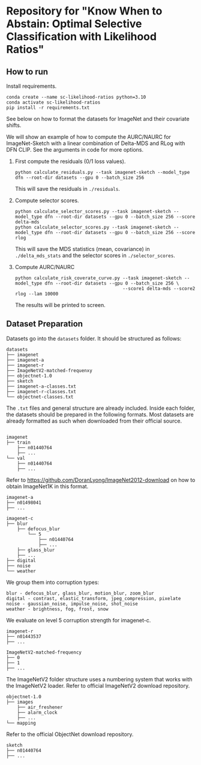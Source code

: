 # Repository for "Know When to Abstain: Optimal Selective Classification with Likelihood Ratios"

## How to run
Install requirements.
```
conda create --name sc-likelihood-ratios python=3.10
conda activate sc-likelihood-ratios
pip install -r requirements.txt
```

See below on how to format the datasets for ImageNet and their covariate shifts.

We will show an example of how to compute the AURC/NAURC for ImageNet-Sketch with a linear combination of Delta-MDS and RLog with DFN CLIP. 
See the arguments in code for more options.
1. First compute the residuals (0/1 loss values).
    ```
    python calculate_residuals.py --task imagenet-sketch --model_type dfn --root-dir datasets --gpu 0 --batch_size 256
    ```
    This will save the residuals in `./residuals`.

2. Compute selector scores.
    ```
    python calculate_selector_scores.py --task imagenet-sketch --model_type dfn --root-dir datasets --gpu 0 --batch_size 256 --score delta-mds
    python calculate_selector_scores.py --task imagenet-sketch --model_type dfn --root-dir datasets --gpu 0 --batch_size 256 --score rlog
    ```
    This will save the MDS statistics (mean, covariance) in `./delta_mds_stats` and the selector scores in `./selector_scores`.

3. Compute AURC/NAURC
    ```
    python calculate_risk_coverate_curve.py --task imagenet-sketch --model_type dfn --root-dir datasets --gpu 0 --batch_size 256 \
                                            --score1 delta-mds --score2 rlog --lam 10000
    ```
    The results will be printed to screen.

## Dataset Preparation
Datasets go into the `datasets` folder. It should be structured as follows:

```
datasets
├── imagenet
├── imagenet-a
├── imagenet-r
├── ImageNetV2-matched-frequenxy
├── objectnet-1.0
├── sketch
├── imagenet-a-classes.txt
├── imagenet-r-classes.txt
└── objectnet-classes.txt
```
The `.txt` files and general structure are already included. Inside each folder, the datasets should be prepared in the following formats. Most datasets are already formatted as such when downloaded from their official source.
```

imagenet
├── train
    ├── n01440764
    ├── ...
└── val
    ├── n01440764
    ├── ... 
```
Refer to https://github.com/DoranLyong/ImageNet2012-download on how to obtain ImageNet1K in this format.

```
imagenet-a
├── n01498041
├── ...
```

```
imagenet-c
├── blur
    ├── defocus_blur
        └── 5
            ├── n01440764
            ├── ...
    ├── glass_blur
    ├── ...
├── digital
├── noise
└── weather
```
We group them into corruption types: 
```
blur - defocus_blur, glass_blur, motion_blur, zoom_blur
digital - contrast, elastic_transform, jpeg_compression, pixelate
noise - gaussian_noise, impulse_noise, shot_noise
weather - brightness, fog, frost, snow
```

We evaluate on level 5 corruption strength for imagenet-c.

```
imagenet-r
├── n01443537
├── ...
```

```
ImageNetV2-matched-frequency
├── 0 
├── 1
├── ...
```
The ImageNetV2 folder structure uses a numbering system that works with the ImageNetV2 loader. Refer to official ImageNetV2 download repository.

```
objectnet-1.0
├── images
    ├── air_freshener
    ├── alarm_clock
    ├── ...
└── mapping
```
Refer to the official ObjectNet download repository.

```
sketch
├── n01440764
├── ...
```